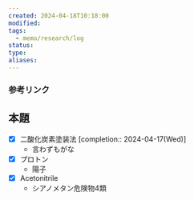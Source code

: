 ```yaml
---
created: 2024-04-18T10:18:00
modified: 
tags:
  - memo/research/log
status: 
type: 
aliases:
---
```

### 参考リンク
## 本題
- [x] 二酸化炭素塗装法 [completion:: 2024-04-17(Wed)]
	- 言わずもがな
- [x] プロトン
	- 陽子
- [x] Acetonitrile
	- シアノメタン危険物4類
